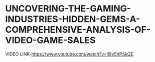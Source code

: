 # UNCOVERING-THE-GAMING-INDUSTRIES-HIDDEN-GEMS-A-COMPREHENSIVE-ANALYSIS-OF-VIDEO-GAME-SALES

VIDEO LINK-https://www.youtube.com/watch?v=Il9v5hPSkQE
